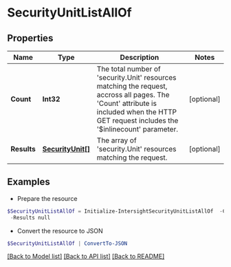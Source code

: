 # SecurityUnitListAllOf
## Properties

Name | Type | Description | Notes
------------ | ------------- | ------------- | -------------
**Count** | **Int32** | The total number of &#39;security.Unit&#39; resources matching the request, accross all pages. The &#39;Count&#39; attribute is included when the HTTP GET request includes the &#39;$inlinecount&#39; parameter. | [optional] 
**Results** | [**SecurityUnit[]**](SecurityUnit.md) | The array of &#39;security.Unit&#39; resources matching the request. | [optional] 

## Examples

- Prepare the resource
```powershell
$SecurityUnitListAllOf = Initialize-IntersightSecurityUnitListAllOf  -Count null `
 -Results null
```

- Convert the resource to JSON
```powershell
$SecurityUnitListAllOf | ConvertTo-JSON
```

[[Back to Model list]](../README.md#documentation-for-models) [[Back to API list]](../README.md#documentation-for-api-endpoints) [[Back to README]](../README.md)

